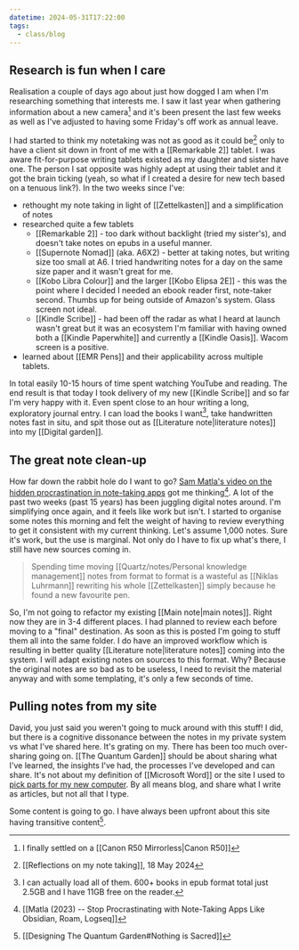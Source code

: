 ```yaml
---
datetime: 2024-05-31T17:22:00
tags:
  - class/blog
---
```

## Research is fun when I care

Realisation a couple of days ago about just how dogged I am when I'm researching something that interests me. I saw it last year when gathering information about a new camera[^1] and it's been present the last few weeks as well as I've adjusted to having some Friday's off work as annual leave.

I had started to think my notetaking was not as good as it could be[^2] only to have a client sit down in front of me with a [[Remarkable 2]] tablet. I was aware fit-for-purpose writing tablets existed as my daughter and sister have one. The person I sat opposite was highly adept at using their tablet and it got the brain ticking (yeah, so what if I created a desire for new tech based on a tenuous link?). In the two weeks since I've:

- rethought my note taking in light of [[Zettelkasten]] and a simplification of notes
- researched quite a few tablets
	- [[Remarkable 2]] - too dark without backlight (tried my sister's), and doesn't take notes on epubs in a useful manner.
	- [[Supernote Nomad]] (aka. A6X2) - better at taking notes, but writing size too small at A6. I tried handwriting notes for a day on the same size paper and it wasn't great for me.
	- [[Kobo Libra Colour]] and the larger [[Kobo Elipsa 2E]] - this was the point where I decided I needed an ebook reader first, note-taker second. Thumbs up for being outside of Amazon's system. Glass screen not ideal.
	- [[Kindle Scribe]] - had been off the radar as what I heard at launch wasn't great but it was an ecosystem I'm familiar with having owned both a [[Kindle Paperwhite]] and currently a [[Kindle Oasis]]. Wacom screen is a positive.
- learned about [[EMR Pens]] and their applicability across multiple tablets.

In total easily 10-15 hours of time spent watching YouTube and reading. The end result is that today I took delivery of my new [[Kindle Scribe]] and so far I'm very happy with it. Even spent close to an hour writing a long, exploratory journal entry. I can load the books I want[^3], take handwritten notes fast in situ, and spit those out as [[Literature note|literature notes]] into my [[Digital garden]].
## The great note clean-up

How far down the rabbit hole do I want to go? [Sam Matla's video on the hidden procrastination in note-taking apps](https://www.youtube.com/watch?v=baKCC2uTbRc) got me thinking[^4]. A lot of the past two weeks (past 15 years) has been juggling digital notes around. I'm simplifying once again, and it feels like work but isn't. I started to organise some notes this morning and felt the weight of having to review everything to get it consistent with my current thinking. Let's assume 1,000 notes. Sure it's work, but the use is marginal. Not only do I have to fix up what's there, I still have new sources coming in. 

> Spending time moving [[Quartz/notes/Personal knowledge management]] notes from format to format is a wasteful as [[Niklas Luhrmann]] rewriting his whole [[Zettelkasten]] simply because he found a new favourite pen.

So, I'm not going to refactor my existing [[Main note|main notes]]. Right now they are in 3-4 different places. I had planned to review each before moving to a "final" destination. As soon as this is posted I'm going to stuff them all into the same folder. I do have an improved workflow which is resulting in better quality [[Literature note|literature notes]] coming into the system. I will adapt existing notes on sources to this format. Why? Because the original notes are so bad as to be useless, I need to revisit the material anyway and with some templating, it's only a few seconds of time.
## Pulling notes from my site

David, you just said you weren't going to muck around with this stuff! I did, but there is a cognitive dissonance between the notes in my private system vs what I've shared here. It's grating on my. There has been too much over-sharing going on. [[The Quantum Garden]] should be about sharing what I've learned, the insights I've had, the processes I've developed and can share. It's not about my definition of [[Microsoft Word]] or the site I used to [pick parts for my new computer](https://pcpartpicker.com). By all means blog, and share what I write as articles, but not all that I type.

Some content is going to go. I have always been upfront about this site having transitive content[^5].


[^1]: I finally settled on a [[Canon R50 Mirrorless|Canon R50]]
[^2]: [[Reflections on my note taking]], 18 May 2024
[^3]: I can actually load all of them. 600+ books in epub format total just 2.5GB and I have 11GB free on the reader.
[^4]: [[Matla (2023) -- Stop Procrastinating with Note-Taking Apps Like Obsidian, Roam, Logseq]]
[^5]: [[Designing The Quantum Garden#Nothing is Sacred]]
